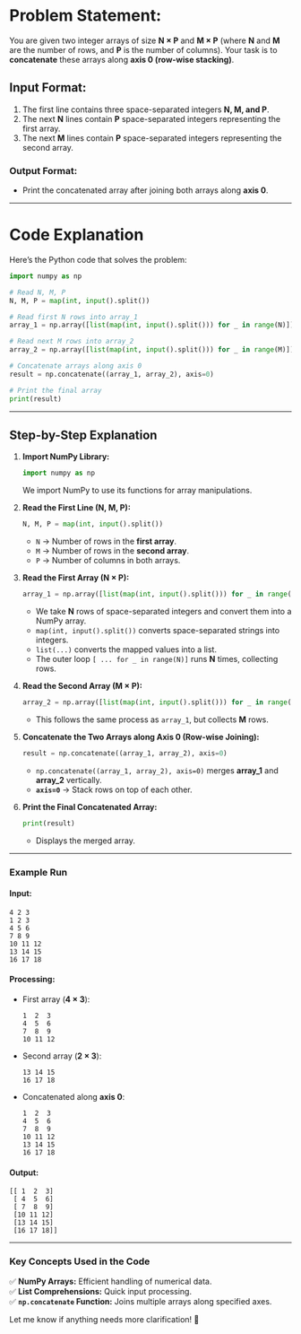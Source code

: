 # **Problem Statement:**
You are given two integer arrays of size **N × P** and **M × P** (where **N** and **M** are the number of rows, and **P** is the number of columns). Your task is to **concatenate** these arrays along **axis 0 (row-wise stacking)**.

## **Input Format:**
1. The first line contains three space-separated integers **N, M, and P**.
2. The next **N** lines contain **P** space-separated integers representing the first array.
3. The next **M** lines contain **P** space-separated integers representing the second array.

### **Output Format:**
- Print the concatenated array after joining both arrays along **axis 0**.

---

# **Code Explanation**
Here’s the Python code that solves the problem:

```python
import numpy as np

# Read N, M, P
N, M, P = map(int, input().split())

# Read first N rows into array_1
array_1 = np.array([list(map(int, input().split())) for _ in range(N)])

# Read next M rows into array_2
array_2 = np.array([list(map(int, input().split())) for _ in range(M)])

# Concatenate arrays along axis 0
result = np.concatenate((array_1, array_2), axis=0)

# Print the final array
print(result)
```

---

## **Step-by-Step Explanation**

1. **Import NumPy Library:**  
   ```python
   import numpy as np
   ```
   We import NumPy to use its functions for array manipulations.

2. **Read the First Line (N, M, P):**  
   ```python
   N, M, P = map(int, input().split())
   ```
   - `N` → Number of rows in the **first array**.
   - `M` → Number of rows in the **second array**.
   - `P` → Number of columns in both arrays.

3. **Read the First Array (N × P):**  
   ```python
   array_1 = np.array([list(map(int, input().split())) for _ in range(N)])
   ```
   - We take **N** rows of space-separated integers and convert them into a NumPy array.
   - `map(int, input().split())` converts space-separated strings into integers.
   - `list(...)` converts the mapped values into a list.
   - The outer loop `[ ... for _ in range(N)]` runs **N** times, collecting rows.

4. **Read the Second Array (M × P):**  
   ```python
   array_2 = np.array([list(map(int, input().split())) for _ in range(M)])
   ```
   - This follows the same process as `array_1`, but collects **M** rows.

5. **Concatenate the Two Arrays along Axis 0 (Row-wise Joining):**  
   ```python
   result = np.concatenate((array_1, array_2), axis=0)
   ```
   - `np.concatenate((array_1, array_2), axis=0)` merges **array_1** and **array_2** vertically.
   - **`axis=0`** → Stack rows on top of each other.

6. **Print the Final Concatenated Array:**  
   ```python
   print(result)
   ```
   - Displays the merged array.

---

### **Example Run**
#### **Input:**
```
4 2 3
1 2 3
4 5 6
7 8 9
10 11 12
13 14 15
16 17 18
```
#### **Processing:**
- First array (**4 × 3**):
  ```
  1  2  3
  4  5  6
  7  8  9
  10 11 12
  ```
- Second array (**2 × 3**):
  ```
  13 14 15
  16 17 18
  ```
- Concatenated along **axis 0**:
  ```
  1  2  3
  4  5  6
  7  8  9
  10 11 12
  13 14 15
  16 17 18
  ```

#### **Output:**
```
[[ 1  2  3]
 [ 4  5  6]
 [ 7  8  9]
 [10 11 12]
 [13 14 15]
 [16 17 18]]
```

---

### **Key Concepts Used in the Code**
✅ **NumPy Arrays:** Efficient handling of numerical data.  
✅ **List Comprehensions:** Quick input processing.  
✅ **`np.concatenate` Function:** Joins multiple arrays along specified axes.

Let me know if anything needs more clarification! 🚀
